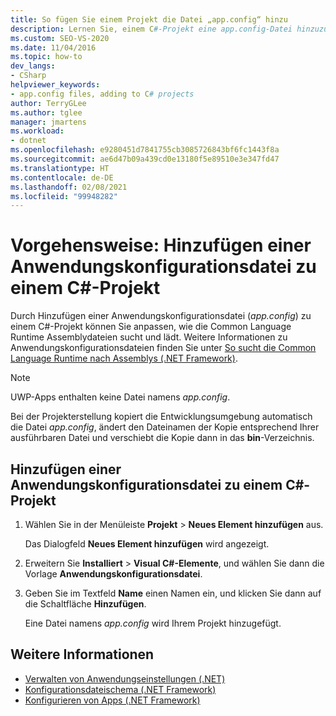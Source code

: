 ```yaml
---
title: So fügen Sie einem Projekt die Datei „app.config“ hinzu
description: Lernen Sie, einem C#-Projekt eine app.config-Datei hinzuzufügen, um anzupassen, wie die Common Language Runtime-Assemblydateien sucht und lädt.
ms.custom: SEO-VS-2020
ms.date: 11/04/2016
ms.topic: how-to
dev_langs:
- CSharp
helpviewer_keywords:
- app.config files, adding to C# projects
author: TerryGLee
ms.author: tglee
manager: jmartens
ms.workload:
- dotnet
ms.openlocfilehash: e9280451d7841755cb3085726843bf6fc1443f8a
ms.sourcegitcommit: ae6d47b09a439cd0e13180f5e89510e3e347fd47
ms.translationtype: HT
ms.contentlocale: de-DE
ms.lasthandoff: 02/08/2021
ms.locfileid: "99948282"
---
```

# <a name="how-to-add-an-application-configuration-file-to-a-c-project"></a>Vorgehensweise: Hinzufügen einer Anwendungskonfigurationsdatei zu einem C#-Projekt

Durch Hinzufügen einer Anwendungskonfigurationsdatei (*app.config*) zu einem C#-Projekt können Sie anpassen, wie die Common Language Runtime Assemblydateien sucht und lädt. Weitere Informationen zu Anwendungskonfigurationsdateien finden Sie unter [So sucht die Common Language Runtime nach Assemblys (.NET Framework)](/dotnet/framework/deployment/how-the-runtime-locates-assemblies).

> [!NOTE]
> UWP-Apps enthalten keine Datei namens *app.config*.

Bei der Projekterstellung kopiert die Entwicklungsumgebung automatisch die Datei *app.config*, ändert den Dateinamen der Kopie entsprechend Ihrer ausführbaren Datei und verschiebt die Kopie dann in das **bin**-Verzeichnis.

## <a name="to-add-an-application-configuration-file-to-a-c-project"></a>Hinzufügen einer Anwendungskonfigurationsdatei zu einem C#-Projekt

1. Wählen Sie in der Menüleiste **Projekt** > **Neues Element hinzufügen** aus.

     Das Dialogfeld **Neues Element hinzufügen** wird angezeigt.

1. Erweitern Sie **Installiert** > **Visual C#-Elemente**, und wählen Sie dann die Vorlage **Anwendungskonfigurationsdatei**.

1. Geben Sie im Textfeld **Name** einen Namen ein, und klicken Sie dann auf die Schaltfläche **Hinzufügen**.

     Eine Datei namens *app.config* wird Ihrem Projekt hinzugefügt.

## <a name="see-also"></a>Weitere Informationen

- [Verwalten von Anwendungseinstellungen (.NET)](../ide/managing-application-settings-dotnet.md)
- [Konfigurationsdateischema (.NET Framework)](/dotnet/framework/configure-apps/file-schema/index)
- [Konfigurieren von Apps (.NET Framework)](/dotnet/framework/configure-apps/index)
